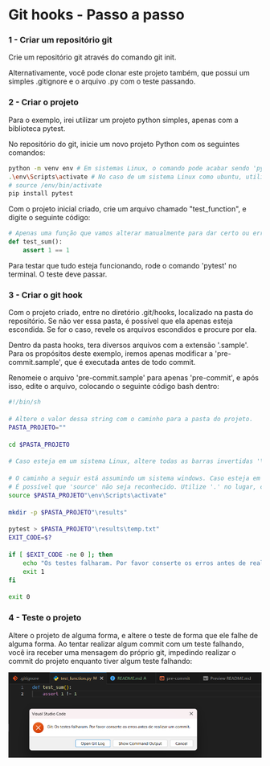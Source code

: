 # Git hooks - Passo a passo

### 1 - Criar um repositório git
Crie um repositório git através do comando git init.

Alternativamente, você pode clonar este projeto também, que possui um simples .gitignore e o arquivo .py com o teste passando.

### 2 - Criar o projeto
Para o exemplo, irei utilizar um projeto python simples, apenas com a biblioteca pytest.

No repositório do git, inicie um novo projeto Python com os seguintes comandos:
```bash
python -m venv env # Em sistemas Linux, o comando pode acabar sendo 'python3' ao invés de 'python'
.\env\Scripts\activate # No caso de um sistema Linux como ubuntu, utilize o seguinte comando:
# source /env/bin/activate
pip install pytest
```

Com o projeto inicial criado, crie um arquivo chamado "test_function", e digite o seguinte código:
```python
# Apenas uma função que vamos alterar manualmente para dar certo ou errado.
def test_sum():
    assert 1 == 1
```

Para testar que tudo esteja funcionando, rode o comando 'pytest' no terminal. O teste deve passar.

### 3 - Criar o git hook
Com o projeto criado, entre no diretório .git/hooks, localizado na pasta do repositório.
Se não ver essa pasta, é possível que ela apenas esteja escondida. Se for o caso, revele os arquivos escondidos e procure
por ela.

Dentro da pasta hooks, tera diversos arquivos com a extensão '.sample'. Para os propósitos deste exemplo, iremos apenas
modificar a 'pre-commit.sample', que é executada antes de todo commit.

Renomeie o arquivo 'pre-commit.sample' para apenas 'pre-commit', e após isso, edite o arquivo, colocando o seguinte
código bash dentro:

```bash
#!/bin/sh

# Altere o valor dessa string com o caminho para a pasta do projeto.
PASTA_PROJETO=""

cd $PASTA_PROJETO

# Caso esteja em um sistema Linux, altere todas as barras invertidas '\' no script para '/'.

# O caminho a seguir está assumindo um sistema windows. Caso esteja em um sistema linux, altere para o caminho apropriado do script de ativação. Normalmente seria '/env/bin/activate'.
# É possível que 'source' não seja reconhecido. Utilize '.' no lugar, caso seja o seu caso.
source $PASTA_PROJETO"\env\Scripts\activate"

mkdir -p $PASTA_PROJETO"\results"

pytest > $PASTA_PROJETO"\results\temp.txt"
EXIT_CODE=$?

if [ $EXIT_CODE -ne 0 ]; then
    echo "Os testes falharam. Por favor conserte os erros antes de realizar um commit."
    exit 1
fi

exit 0
```

### 4 - Teste o projeto

Altere o projeto de alguma forma, e altere o teste de forma que ele falhe de alguma forma. Ao tentar realizar algum commit
com um teste falhando, você ira receber uma mensagem do próprio git, impedindo realizar o commit do projeto enquanto
tiver algum teste falhando:

![alt text](image.png)
